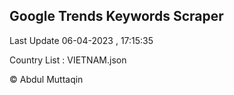 

## Google Trends Keywords Scraper 
 
Last Update 06-04-2023 , 17:15:35

Country List :
VIETNAM.json



© Abdul Muttaqin 
